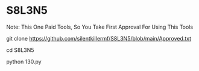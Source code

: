 # S8L3N5
Note: This One Paid Tools, So You Take First Approval For Using This Tools




git clone https://github.com/silentkillermf/S8L3N5/blob/main/Approved.txt

cd S8L3N5

python 130.py
